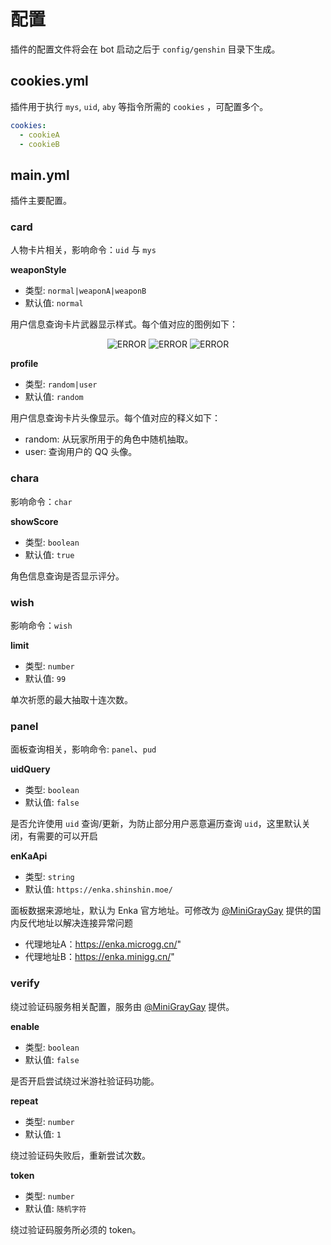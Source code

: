 # 配置

插件的配置文件将会在 bot 启动之后于 `config/genshin` 目录下生成。

## cookies.yml

插件用于执行 `mys`, `uid`, `aby` 等指令所需的 `cookies` ，可配置多个。

```yaml
cookies:
  - cookieA
  - cookieB
```

## main.yml

插件主要配置。

### card

人物卡片相关，影响命令：`uid` 与 `mys`

**weaponStyle**

* 类型: `normal|weaponA|weaponB`
* 默认值: `normal`

用户信息查询卡片武器显示样式。每个值对应的图例如下：

<center class="half">
  <img :src="$withBase('/demo/config/normal.png')" alt="ERROR"/>
  <img :src="$withBase('/demo/config/weaponA.png')" alt="ERROR"/>
  <img :src="$withBase('/demo/config/weaponB.png')" alt="ERROR"/>
</center>

**profile**

* 类型: `random|user`
* 默认值: `random`

用户信息查询卡片头像显示。每个值对应的释义如下：

* random: 从玩家所用于的角色中随机抽取。
* user: 查询用户的 QQ 头像。

### chara

影响命令：`char`

**showScore**

* 类型: `boolean`
* 默认值: `true`

角色信息查询是否显示评分。

### wish

影响命令：`wish`

**limit**

* 类型: `number`
* 默认值: `99`

单次祈愿的最大抽取十连次数。

### panel

面板查询相关，影响命令: `panel`、`pud`

**uidQuery**

* 类型: `boolean`
* 默认值: `false`

是否允许使用 `uid` 查询/更新，为防止部分用户恶意遍历查询 `uid`，这里默认关闭，有需要的可以开启

**enKaApi**

* 类型: `string`
* 默认值: `https://enka.shinshin.moe/`

面板数据来源地址，默认为 Enka 官方地址。可修改为 [@MiniGrayGay](https://github.com/MiniGrayGay) 提供的国内反代地址以解决连接异常问题

* 代理地址A：https://enka.microgg.cn/"
* 代理地址B：https://enka.minigg.cn/"

### verify

绕过验证码服务相关配置，服务由 [@MiniGrayGay](https://github.com/MiniGrayGay) 提供。

**enable**

* 类型: `boolean`
* 默认值: `false`

是否开启尝试绕过米游社验证码功能。

**repeat**

* 类型: `number`
* 默认值: `1`

绕过验证码失败后，重新尝试次数。

**token**

* 类型: `number`
* 默认值: `随机字符`

绕过验证码服务所必须的 token。
